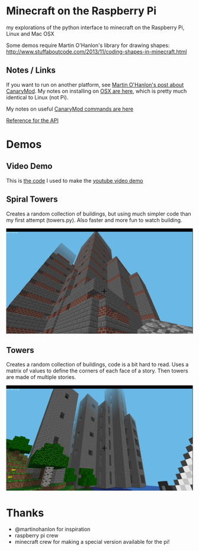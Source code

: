 # Minecraft on the Raspberry Pi

my explorations of the python interface to minecraft on the Raspberry Pi, Linux and Mac OSX

Some demos require Martin O'Hanlon's library for drawing shapes: http://www.stuffaboutcode.com/2013/11/coding-shapes-in-minecraft.html

## Notes / Links

If you want to run on another platform, see [Martin O'Hanlon's post about CanaryMod](http://www.stuffaboutcode.com/2014/10/minecraft-raspberryjuice-and-canarymod.html). My notes on installing on [OSX are here](OSX_notes.md), which is pretty much identical to Linux (not Pi).

My notes on useful [CanaryMod commands are here](CanaryMod.md)

[Reference for the API](http://www.stuffaboutcode.com/p/minecraft-api-reference.html)

# Demos

## Video Demo

This is [the code](video_demo.py) I used to make the [youtube video demo](https://www.youtube.com/watch?v=m-BHmdWHjeM)

## Spiral Towers

Creates a random collection of buildings, but using much simpler code than my first attempt (towers.py). Also faster and more fun to watch building.

![spiral towers](spiral_towers.png "spiral towers")

## Towers

Creates a random collection of buildings, code is a bit hard to read. Uses a matrix of values to define the corners of each face of a story. Then towers are made of multiple stories.

![towers](towers.png "towers")


# Thanks

* @martinohanlon for inspiration
* raspberry pi crew
* minecraft crew for making a special version available for the pi!

